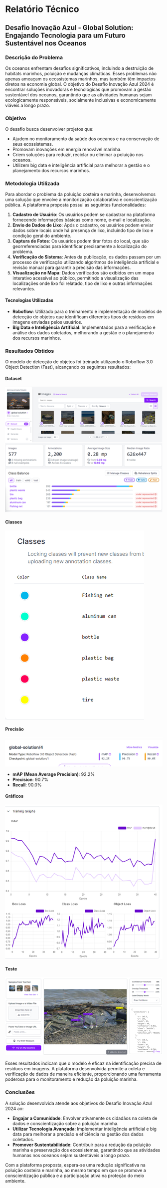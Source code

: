 # Relatório Técnico

## Desafio Inovação Azul - Global Solution: Engajando Tecnologia para um Futuro Sustentável nos Oceanos

### Descrição do Problema

Os oceanos enfrentam desafios significativos, incluindo a destruição de habitats marinhos, poluição e mudanças climáticas. Esses problemas não apenas ameaçam os ecossistemas marinhos, mas também têm impactos diretos na economia global. O objetivo do Desafio Inovação Azul 2024 é encontrar soluções inovadoras e tecnológicas que promovam a gestão sustentável dos oceanos, garantindo que as atividades humanas sejam ecologicamente responsáveis, socialmente inclusivas e economicamente viáveis a longo prazo.

### Objetivo

O desafio busca desenvolver projetos que:
- Ajudem no monitoramento da saúde dos oceanos e na conservação de seus ecossistemas.
- Promovam inovações em energia renovável marinha.
- Criem soluções para reduzir, reciclar ou eliminar a poluição nos oceanos.
- Utilizem big data e inteligência artificial para melhorar a gestão e o planejamento dos recursos marinhos.

### Metodologia Utilizada

Para abordar o problema da poluição costeira e marinha, desenvolvemos uma solução que envolve a monitorização colaborativa e conscientização pública. A plataforma proposta possui as seguintes funcionalidades:

1. **Cadastro de Usuário**: Os usuários podem se cadastrar na plataforma fornecendo informações básicas como nome, e-mail e localização.
2. **Envio de Dados de Lixo**: Após o cadastro, os usuários podem enviar dados sobre locais onde há presença de lixo, incluindo tipo de lixo e condição geral do ambiente.
3. **Captura de Fotos**: Os usuários podem tirar fotos do local, que são georreferenciadas para identificar precisamente a localização do problema.
4. **Verificação do Sistema**: Antes da publicação, os dados passam por um processo de verificação utilizando algoritmos de inteligência artificial e revisão manual para garantir a precisão das informações.
5. **Visualização no Mapa**: Dados verificados são exibidos em um mapa interativo acessível ao público, permitindo a visualização das localizações onde lixo foi relatado, tipo de lixo e outras informações relevantes.

#### Tecnologias Utilizadas

- **Roboflow**: Utilizado para o treinamento e implementação de modelos de detecção de objetos que identificam diferentes tipos de resíduos em imagens enviadas pelos usuários.
- **Big Data e Inteligência Artificial**: Implementados para a verificação e análise dos dados coletados, melhorando a gestão e o planejamento dos recursos marinhos.

### Resultados Obtidos

O modelo de detecção de objetos foi treinado utilizando o Roboflow 3.0 Object Detection (Fast), alcançando os seguintes resultados:

#### Dataset
![imageDataset](imgs/dataset.png)
![imageHealthCheck](imgs/healthCheck.png)

#### Classes
![imageClasses](imgs/classes.png) 

#### Precisão
![imagePrecision](imgs/precisao.png)
- **mAP (Mean Average Precision)**: 92.2%
- **Precision**: 90.7%
- **Recall**: 90.0%

#### Gráficos 
![imageGraphs](imgs/graficos.png)

#### Teste
![imageTeste](imgs/teste.png) 

Esses resultados indicam que o modelo é eficaz na identificação precisa de resíduos em imagens. A plataforma desenvolvida permite a coleta e verificação de dados de maneira eficiente, proporcionando uma ferramenta poderosa para o monitoramento e redução da poluição marinha.

### Conclusões

A solução desenvolvida atende aos objetivos do Desafio Inovação Azul 2024 ao:

- **Engajar a Comunidade**: Envolver ativamente os cidadãos na coleta de dados e conscientização sobre a poluição marinha.
- **Utilizar Tecnologia Avançada**: Implementar inteligência artificial e big data para melhorar a precisão e eficiência na gestão dos dados coletados.
- **Promover Sustentabilidade**: Contribuir para a redução da poluição marinha e preservação dos ecossistemas, garantindo que as atividades humanas nos oceanos sejam sustentáveis a longo prazo.

Com a plataforma proposta, espera-se uma redução significativa na poluição costeira e marinha, ao mesmo tempo em que se promove a conscientização pública e a participação ativa na proteção do meio ambiente.
